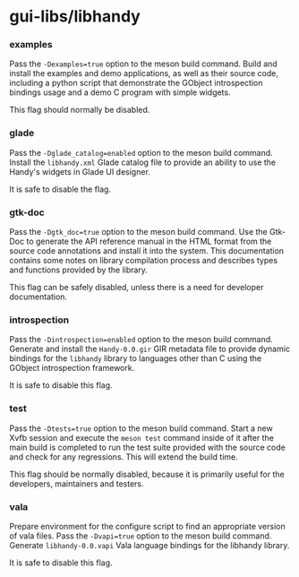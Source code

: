 # gui-libs/libhandy

### examples
Pass the `-Dexamples=true` option to the meson build command. Build and install the examples and demo applications, as well as their source code, including a python script that demonstrate the GObject introspection bindings usage and a demo C program with simple widgets.

This flag should normally be disabled.

### glade
Pass the `-Dglade_catalog=enabled` option to the meson build command. Install the `libhandy.xml` Glade catalog file to provide an ability to use the Handy's widgets in Glade UI designer.

It is safe to disable the flag.

### gtk-doc
Pass the `-Dgtk_doc=true` option to the meson build command. Use the Gtk-Doc to generate the API reference manual in the HTML format from the source code annotations and install it into the system. This documentation contains some notes on library compilation process and describes types and functions provided by the library.

This flag can be safely disabled, unless there is a need for developer documentation.

### introspection
Pass the `-Dintrospection=enabled` option to the meson build command. Generate and install the `Handy-0.0.gir` GIR metadata file to provide dynamic bindings for the `libhandy` library to languages other than C using the GObject introspection framework.

It is safe to disable this flag.

### test
Pass the `-Dtests=true` option to the meson build command. Start a new Xvfb session and execute the `meson test` command inside of it after the main build is completed to run the test suite provided with the source code and check for any regressions. This will extend the build time.

This flag should be normally disabled, because it is primarily useful for the developers, maintainers and testers.

### vala
Prepare environment for the configure script to find an appropriate version of vala files. Pass the `-Dvapi=true` option to the meson build command. Generate `libhandy-0.0.vapi` Vala language bindings for the libhandy library.

It is safe to disable this flag.
